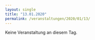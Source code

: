 ```yaml
---
layout: single
title: "13.01.2020"
permalink: /veranstaltungen/2020/01/13/
---
```


Keine Veranstaltung an diesem Tag.

